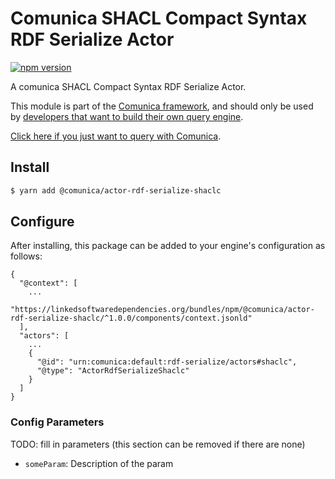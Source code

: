# Comunica SHACL Compact Syntax RDF Serialize Actor

[![npm version](https://badge.fury.io/js/%40comunica%2Factor-rdf-serialize-shaclc.svg)](https://www.npmjs.com/package/@comunica/actor-rdf-serialize-shaclc)

A comunica SHACL Compact Syntax RDF Serialize Actor.

This module is part of the [Comunica framework](https://github.com/comunica/comunica),
and should only be used by [developers that want to build their own query engine](https://comunica.dev/docs/modify/).

[Click here if you just want to query with Comunica](https://comunica.dev/docs/query/).

## Install

```bash
$ yarn add @comunica/actor-rdf-serialize-shaclc
```

## Configure

After installing, this package can be added to your engine's configuration as follows:
```text
{
  "@context": [
    ...
    "https://linkedsoftwaredependencies.org/bundles/npm/@comunica/actor-rdf-serialize-shaclc/^1.0.0/components/context.jsonld"  
  ],
  "actors": [
    ...
    {
      "@id": "urn:comunica:default:rdf-serialize/actors#shaclc",
      "@type": "ActorRdfSerializeShaclc"
    }
  ]
}
```

### Config Parameters

TODO: fill in parameters (this section can be removed if there are none)

* `someParam`: Description of the param

